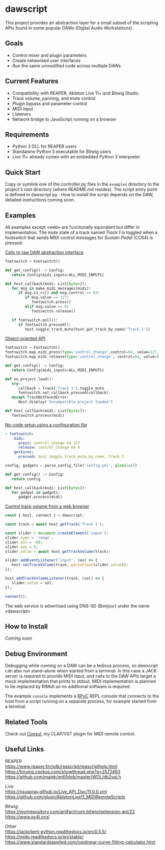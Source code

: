 dawscript
=========
This project provides an abstraction layer for a small subset of the scripting
APIs found in some popular DAWs (Digital Audio Workstations).

Goals
-----
- Control mixer and plugin parameters
- Create networked user interfaces
- Run the same unmodified code across multiple DAWs

Current Features
----------------
- Compatibility with REAPER, Ableton Live 11+ and Bitwig Studio.
- Track volume, panning, and mute control
- Plugin bypass and parameter control
- MIDI input
- Listeners
- Network bridge to JavaScript running on a browser

Requirements
------------
- Python 3 DLL for REAPER users
- Standalone Python 3 executable for Bitwig users
- Live 11+ already comes with an embedded Python 3 interpreter

Quick Start
-----------
Copy or symlink one of the controller.py files in the `examples` directory to
the project's root directory (where README.md resides). The script entry point
is defined in dawscript.py . How to install the script depends on the DAW,
detailed instructions coming soon.

Examples
--------
All examples except «web» are functionally equivalent but differ in
implementation. The mute state of a track named *Track 1* is toggled when a
footswitch that sends MIDI control messages for *Sustain Pedal* (CC64)
is pressed:

[Calls to raw DAW abstraction interface](https://github.com/lucianoiam/dawscript/blob/master/examples/raw/controller.py)
```python
footswitch = Footswitch()

def get_config() -> Config:
   return Config(midi_inputs=ALL_MIDI_INPUTS)

def host_callback(midi: List[bytes]):
   for msg in make_midi_messages(midi):
      if msg.is_cc() and msg.control == 64:
         if msg.value == 127:
            footswitch.press()
         elif msg.value == 0:
            footswitch.release()

   if footswitch.poll():
      if footswitch.pressed():
         host.toggle_track_mute(host.get_track_by_name('Track 1'))
```

[Object-oriented API](https://github.com/lucianoiam/dawscript/blob/master/examples/objects/controller.py)
```python
footswitch = Footswitch()
footswitch.map_midi_press(type='control_change',control=64, value=127, omni=True)
footswitch.map_midi_release(type='control_change', control=64, value=0, omni=True)

def get_config() -> Config:
   return Config(midi_inputs=ALL_MIDI_INPUTS)

def on_project_load():
   try:
      callback = Track('Track 1').toggle_mute
      footswitch.set_callback_pressed(callback)
   except TrackNotFoundError:
      Host.display('Incompatible project loaded')

def host_callback(midi: List[bytes]):
   footswitch.process(midi)
```

[No-code setup using a configuration file](https://github.com/lucianoiam/dawscript/blob/master/examples/config_file/config.yml)
```yaml
- footswitch:
    midi:
      press: control_change 64 127
      release: control_change 64 0
    gestures:
      pressed: host.toggle_track_mute_by_name, Track 1
```
```python
config, gadgets = parse_config_file('config.yml', globals())

def get_config() -> Config:
   return config

def host_callback(midi: List[bytes]):
   for gadget in gadgets:
      gadget.process(midi)
```

[Control track volume from a web browser](https://github.com/lucianoiam/dawscript/blob/master/examples/web/htdocs/example.js)
```javascript
const { host, connect } = dawscript;

const track = await host.getTrack('Track 1');

const slider = document.createElement('input');
slider.type = 'range';
slider.min = -68;
slider.max = 6;
slider.value = await host.getTrackVolume(track);

slider.addEventListener('input', (ev) => {
   host.setTrackVolume(track, parseFloat(slider.value));
});

host.addTrackVolumeListener(track, (vol) => {
   slider.value = vol;
});

connect();
```

The web service is advertised using DNS-SD (Bonjour) under the name «dawscript»

How to Install
--------------
*Coming soon*

Debug Environment
-----------------
Debugging while running on a DAW can be a tedious process, so dawscript can also
run stand-alone when started from a terminal. In this case a JACK server is
required to provide MIDI input, and calls to the DAW APIs target a mock
implementation that prints to stdout. MIDI implementation is planned to be
replaced by RtMidi so no additional software is required.

The example `console` implements a [RPyC](https://github.com/tomerfiliba-org/rpyc)
REPL console that connects to the host from a script running on a separate
process, for example started from a terminal.

Related Tools
-------------
Check out [Consul](https://github.com/lucianoiam/consul), my CLAP/VST plugin
for MIDI remote control.

Useful Links
------------
REAPER \
https://www.reaper.fm/sdk/reascript/reascripthelp.html \
https://forums.cockos.com/showthread.php?p=2572493 \
https://github.com/majek/wdl/blob/master/WDL/db2val.h

Live \
https://nsuspray.github.io/Live_API_Doc/11.0.0.xml \
https://github.com/gluon/AbletonLive11_MIDIRemoteScripts

Bitwig \
https://mvnrepository.com/artifact/com.bitwig/extension-api/22 \
https://www.py4j.org/

Other \
https://jackclient-python.readthedocs.io/en/0.5.5/ \
https://mido.readthedocs.io/en/stable/ \
https://www.standardsapplied.com/nonlinear-curve-fitting-calculator.html

